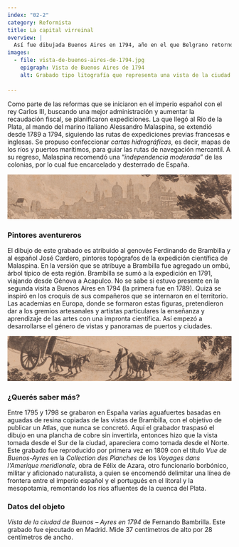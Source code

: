 ```yaml
---
index: "02-2"
category: Reformista
title: La capital virreinal
overview: |
  Así fue dibujada Buenos Aires en 1794, año en el que Belgrano retornó de España a esa ciudad, donde había nacido. La vista es la primera que se conoce tomada desde el interior del territorio, en el sudeste, y no desde el Río de la Plata. Se atribuye a Fernando Brambilla, miembro de una expedición científica enviada por la monarquía española a poco de creado el Virreinato.
images:
  - file: vista-de-buenos-aires-de-1794.jpg
    epigraph: Vista de Buenos Aires de 1794
    alt: Grabado tipo litografía que representa una vista de la ciudad de Buenos Aires en 1794, realizado Fernando Brambilla. En primer plano se dispone un árbol, dos carretas de ruedas grandes tiradas por bueyes y un hombre arreando otros bueyes. En el horizonte se perfila el contorno de las edificaciones de Buenos Aires. En la base el título impreso que dice “Vista de la Ciudad de Buenos-Ayres”.

---
```


Como parte de las reformas que se iniciaron en el imperio español con el rey Carlos III,  buscando una mejor administración y aumentar la recaudación fiscal, se planificaron expediciones. La que llegó al Río de la Plata, al mando del marino italiano Alessandro Malaspina, se extendió desde 1789 a 1794, siguiendo las rutas de expediciones previas francesas e inglesas. Se propuso confeccionar *cartas hidrográficas*, es decir, mapas de los ríos y puertos marítimos, para guiar las rutas de navegación mercantil. A su regreso, Malaspina recomendó una “*independencia moderada*” de las colonias, por lo cual fue encarcelado y desterrado de España.

![](./eje02-2-a.jpg)

### Pintores aventureros
El dibujo de este grabado es atribuido al genovés Ferdinando de Brambilla y al español José Cardero, pintores topógrafos de la expedición científica de Malaspina. En la versión que se atribuye a Brambilla fue agregado un ombú, árbol típico de esta región. Brambilla se sumó a la expedición en 1791, viajando desde Génova a Acapulco. No se sabe si estuvo presente en la segunda visita a Buenos Aires en 1794 (la primera fue en 1789). Quizá se inspiró en los croquis de sus compañeros que se internaron en el territorio. Las academias en Europa, donde se formaron estas figuras, pretendieron dar a los gremios artesanales y artistas particulares la enseñanza y aprendizaje de las artes con una impronta científica. Así empezó a desarrollarse el género de vistas y panoramas de puertos y ciudades.

![](./eje02-2-b.jpg)

### ¿Querés saber más?
Entre 1795 y 1798 se grabaron en España varias aguafuertes basadas en aguadas de resina copiadas de las vistas de Brambilla, con el objetivo de publicar un Atlas, que nunca se concretó. Aquí el grabador traspasó el dibujo en una plancha de cobre sin invertirla, entonces hizo que la vista tomada desde el Sur de la ciudad, apareciera como tomada desde el Norte. Este grabado fue reproducido por primera vez en 1809 con el título *Vue de Buenos-Ayres* en la *Collection des Planches* de los *Voyages dans l'Amerique meridionale*, obra de Félix de Azara, otro funcionario borbónico, militar y aficionado naturalista, a quien se encomendó delimitar una línea de frontera entre el imperio español y el portugués en el litoral y la mesopotamia, remontando los ríos afluentes de la cuenca del Plata.

### Datos del objeto
*Vista de la ciudad de Buenos – Ayres en 1794* de Fernando Bambrilla. Este grabado fue ejecutado en Madrid. Mide 37 centímetros de alto por 28 centímetros de ancho.

